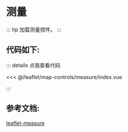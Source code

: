 <script setup>
// 解决打包错误 (window is not defined)
// VuePress 是在Node.js 服务端渲染，node没有window，所以报错ReferenceError: window is not defined
import { shallowRef, onMounted } from 'vue'    
const mapComponent = shallowRef(null)
onMounted(()=>{
    import('./index.vue').then(module => {
      mapComponent.value = module.default
    })
})
</script>
# 测量

::: tip
加载测量控件。
:::

<component v-if="mapComponent" :is="mapComponent"></component>

## 代码如下:

::: details 点我查看代码

<<< @/leaflet/map-controls/measure/index.vue

:::

## 参考文档:
[leaflet-measure](https://github.com/ljagis/leaflet-measure)
